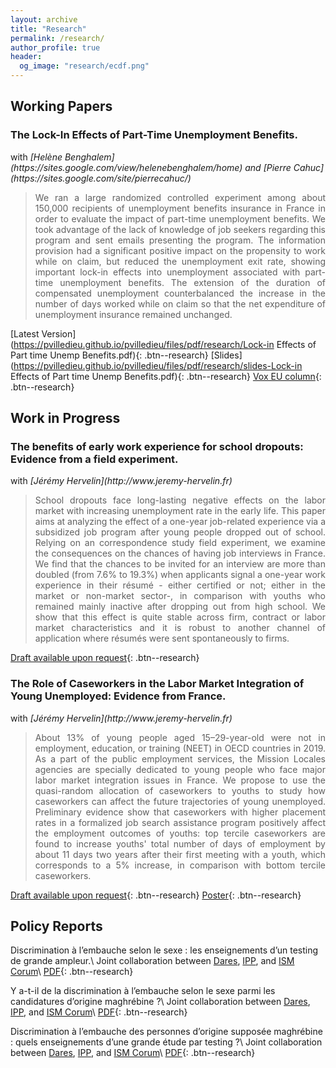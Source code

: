 ```yaml
---
layout: archive
title: "Research"
permalink: /research/
author_profile: true
header:
  og_image: "research/ecdf.png"
---
```



## Working Papers


<h3>The Lock-In Effects of Part-Time Unemployment Benefits.</h3>
with <i>[Helène Benghalem](https://sites.google.com/view/helenebenghalem/home) and [Pierre Cahuc](https://sites.google.com/site/pierrecahuc/)</i>

> <div style="text-align: justify"> We ran a large randomized controlled experiment among about 150,000 recipients of unemployment benefits insurance in France in order to evaluate the impact of part-time unemployment benefits. We took advantage of the lack of knowledge of job seekers regarding this program and sent emails presenting the program. The information provision had a significant positive impact on the propensity to work while on claim, but reduced the unemployment exit rate, showing important lock-in effects into unemployment associated with part-time unemployment benefits. The extension of the duration of compensated unemployment counterbalanced the increase in the number of days worked while on claim so that the net expenditure of unemployment insurance remained unchanged. </div>

[Latest Version](https://pvilledieu.github.io/pvilledieu/files/pdf/research/Lock-in Effects of Part time Unemp Benefits.pdf){: .btn--research} [Slides](https://pvilledieu.github.io/pvilledieu/files/pdf/research/slides-Lock-in Effects of Part time Unemp Benefits.pdf){: .btn--research} [Vox EU column](https://voxeu.org/article/lock-effects-part-time-unemployment-benefits){: .btn--research}


## Work in Progress


<h3>The benefits of early work experience for school dropouts: Evidence from a field experiment.</h3>
with <i>[Jérémy Hervelin](http://www.jeremy-hervelin.fr)</i>

> <div style="text-align: justify"> School dropouts face long-lasting negative effects on the labor market with increasing unemployment rate in the early life. This paper aims at analyzing the effect of a one-year job-related experience via a subsidized job program after young people dropped out of school. Relying on an correspondence study field experiment, we examine the consequences on the chances of having job interviews in France. We find that the chances to be invited for an interview are more than doubled (from 7.6% to 19.3%) when applicants signal a one-year work experience in their résumé - either certified or not; either in the market or non-market sector-, in comparison with youths who remained mainly inactive after dropping out from high school. We show that this effect is quite stable across firm, contract or labor market characteristics and it is robust to another channel of application where résumés were sent spontaneously to firms. </div>

[Draft available upon request](mailto:pierre.villedieu@sciencespo.fr){: .btn--research}


<h3>The Role of Caseworkers in the Labor Market Integration of Young Unemployed: Evidence from France.</h3>
with <i>[Jérémy Hervelin](http://www.jeremy-hervelin.fr)</i>

> <div style="text-align: justify"> About 13% of young people aged 15–29-year-old were not in employment, education, or training (NEET) in OECD countries in 2019. As a part of the public employment services, the Mission Locales agencies are specially dedicated to young people who face major labor market integration issues in France. We propose to use the quasi-random allocation of caseworkers to youths to study how caseworkers can affect the future trajectories of young unemployed. Preliminary evidence show that caseworkers with higher placement rates in a formalized job search assistance program positively affect the employment outcomes of youths: top tercile caseworkers are found to increase youths' total number of days of employment by about 11 days two years after their first meeting with a youth, which corresponds to a 5% increase, in comparison with bottom tercile caseworkers. </div>

[Draft available upon request](mailto:pierre.villedieu@sciencespo.fr){: .btn--research} [Poster](https://pvilledieu.github.io/pvilledieu/files/pdf/research/poster_caseworkers.pdf){: .btn--research}


## Policy Reports

Discrimination à l’embauche selon le sexe : les enseignements d’un testing de grande ampleur.\\
Joint collaboration between [Dares](https://dares.travail-emploi.gouv.fr), [IPP](https://www.ipp.eu), and [ISM Corum](http://www.ismcorum.org)\\
[PDF](https://pvilledieu.github.io/pvilledieu/files/pdf/research/note_discrim_1.pdf){: .btn--research}

Y a-t-il de la discrimination à l’embauche selon le sexe parmi les candidatures d’origine maghrébine ?\\
Joint collaboration between [Dares](https://dares.travail-emploi.gouv.fr), [IPP](https://www.ipp.eu), and [ISM Corum](http://www.ismcorum.org)\\
[PDF](https://pvilledieu.github.io/pvilledieu/files/pdf/research/note_discrim_2.pdf){: .btn--research}

Discrimination à l’embauche des personnes d’origine supposée maghrébine : quels enseignements d’une grande étude par testing ?\\
Joint collaboration between [Dares](https://dares.travail-emploi.gouv.fr), [IPP](https://www.ipp.eu), and [ISM Corum](http://www.ismcorum.org)\\
[PDF](https://pvilledieu.github.io/pvilledieu/files/pdf/research/note_discrim_3.pdf){: .btn--research}

